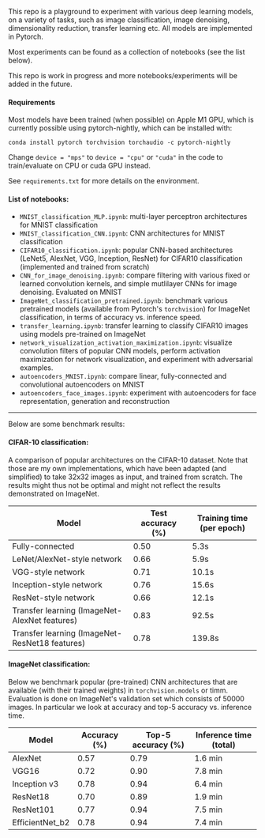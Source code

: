 This repo is a playground to experiment with various deep learning models, on a variety of tasks, such as image classification, image denoising, dimensionality reduction, transfer learning etc. All models are implemented in Pytorch. 

Most experiments can be found as a collection of notebooks (see the list below).

This repo is work in progress and more notebooks/experiments will be added in the future. 

#### Requirements

Most models have been trained (when possible) on Apple M1 GPU, which is currently possible using pytorch-nightly, which can be installed with:

```
conda install pytorch torchvision torchaudio -c pytorch-nightly
```

Change `device = "mps"` to `device = "cpu"` or `"cuda"` in the code to train/evaluate on CPU or cuda GPU instead. 

See `requirements.txt` for more details on the environment. 

#### List of notebooks:

- `MNIST_classification_MLP.ipynb`: multi-layer perceptron architectures for MNIST classification
- `MNIST_classification_CNN.ipynb`: CNN architectures for MNIST classification
- `CIFAR10_classification.ipynb`: popular CNN-based architectures (LeNet5, AlexNet, VGG, Inception, ResNet) for CIFAR10 classification (implemented and trained from scratch)
- `CNN_for_image_denoising.ipynb`: compare filtering with various fixed or learned convolution kernels, and simple mutlilayer CNNs for image denoising. Evaluated on MNIST
- `ImageNet_classification_pretrained.ipynb`: benchmark various pretrained models (available from Pytorch's `torchvision`) for ImageNet classification, in terms of accuracy vs. inference speed.
- `transfer_learning.ipynb`: transfer learning to classify CIFAR10 images using models pre-trained on ImageNet
- `network_visualization_activation_maximization.ipynb`: visualize convolution filters of popular CNN models, perform activation maximization for network visualization, and experiment with adversarial examples. 
- `autoencoders_MNIST.ipynb`: compare linear, fully-connected and convolutional autoencoders on MNIST
- `autoencoders_face_images.ipynb`: experiment with autoencoders for face representation, generation and reconstruction


---


Below are some benchmark results:

#### CIFAR-10 classification:

A comparison of popular architectures on the CIFAR-10 dataset. Note that those are my own implementations, which have been adapted (and simplified) to take 32x32 images as input, and trained from scratch. The results might thus not be optimal and might not reflect the results demonstrated on ImageNet.

| Model | Test accuracy (%) | Training time (per epoch)|
| --- | --- | --- |
| Fully-connected | 0.50 | 5.3s|
| LeNet/AlexNet-style network | 0.66 | 5.9s |
| VGG-style network | 0.71 | 10.1s|
| Inception-style network | 0.76 | 15.6s |
| ResNet-style network | 0.66 | 12.1s |
| Transfer learning (ImageNet-AlexNet features) | 0.83 | 92.5s |
| Transfer learning (ImageNet-ResNet18 features) | 0.78 | 139.8s |

#### ImageNet classification:

Below we benchmark popular (pre-trained) CNN architectures that are available (with their trained weights) in `torchvision.models` or timm. Evaluation is done on ImageNet's validation set which consists of 50000 images. In particular we look at accuracy and top-5 accuracy vs. inference time. 

| Model | Accuracy (%) | Top-5 accuracy (%)| Inference time (total) |
| --- | --- | --- | --- |
| AlexNet | 0.57 | 0.79 | 1.6 min |
| VGG16 | 0.72 | 0.90 | 7.8 min |
| Inception v3| 0.78 | 0.94 | 6.4 min |
| ResNet18 | 0.70 | 0.89 | 1.9 min |
| ResNet101 | 0.77 | 0.94 | 7.5 min |
| EfficientNet_b2 | 0.78 | 0.94 | 7.4 min |